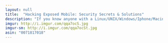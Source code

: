 ```yaml
---
layout: null
title:  "Hacking Exposed Mobile: Security Secrets & Solutions"
description: "If you know anyone with a Linux/UNIX/Windows/Iphone/Macintosh smartphone that you want to hack, then you should definitely read this book. I used the information in this book along with ping and telnet to hack a person's phone, drop their calls, listen on their phone conversations, and read their text messages."
imgur: http://i.imgur.com/qqa7ocS.jpg
imgur-sm: http://i.imgur.com/qqa7ocSt.jpg
asin: "0071817018"
---
```

